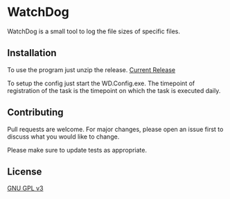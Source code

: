# WatchDog

WatchDog is a small tool to log the file sizes of specific files.

## Installation

To use the program just unzip the release. [Current Release](https://github.com/SirCodiac/WatchDog/releases/tag/v1.0.1)

To setup the config just start the WD.Config.exe.
The timepoint of registration of the task is the timepoint on which the task is executed daily.

## Contributing
Pull requests are welcome. For major changes, please open an issue first to discuss what you would like to change.

Please make sure to update tests as appropriate.

## License
[GNU GPL v3](https://www.gnu.org/licenses/gpl-3.0.de.html)
